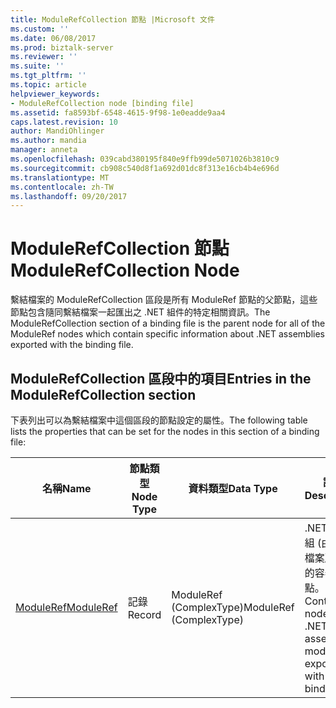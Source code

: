 ```yaml
---
title: ModuleRefCollection 節點 |Microsoft 文件
ms.custom: ''
ms.date: 06/08/2017
ms.prod: biztalk-server
ms.reviewer: ''
ms.suite: ''
ms.tgt_pltfrm: ''
ms.topic: article
helpviewer_keywords:
- ModuleRefCollection node [binding file]
ms.assetid: fa8593bf-6548-4615-9f98-1e0eadde9aa4
caps.latest.revision: 10
author: MandiOhlinger
ms.author: mandia
manager: anneta
ms.openlocfilehash: 039cabd380195f840e9ffb99de5071026b3810c9
ms.sourcegitcommit: cb908c540d8f1a692d01dc8f313e16cb4b4e696d
ms.translationtype: MT
ms.contentlocale: zh-TW
ms.lasthandoff: 09/20/2017
---
```

# <a name="modulerefcollection-node"></a><span data-ttu-id="28fe2-102">ModuleRefCollection 節點</span><span class="sxs-lookup"><span data-stu-id="28fe2-102">ModuleRefCollection Node</span></span>
<span data-ttu-id="28fe2-103">繫結檔案的 ModuleRefCollection 區段是所有 ModuleRef 節點的父節點，這些節點包含隨同繫結檔案一起匯出之 .NET 組件的特定相關資訊。</span><span class="sxs-lookup"><span data-stu-id="28fe2-103">The ModuleRefCollection section of a binding file is the parent node for all of the ModuleRef nodes which contain specific information about .NET assemblies exported with the binding file.</span></span>  
  
## <a name="entries-in-the-modulerefcollection-section"></a><span data-ttu-id="28fe2-104">ModuleRefCollection 區段中的項目</span><span class="sxs-lookup"><span data-stu-id="28fe2-104">Entries in the ModuleRefCollection section</span></span>  
 <span data-ttu-id="28fe2-105">下表列出可以為繫結檔案中這個區段的節點設定的屬性。</span><span class="sxs-lookup"><span data-stu-id="28fe2-105">The following table lists the properties that can be set for the nodes in this section of a binding file:</span></span>  
  
|<span data-ttu-id="28fe2-106">**名稱**</span><span class="sxs-lookup"><span data-stu-id="28fe2-106">**Name**</span></span>|<span data-ttu-id="28fe2-107">**節點類型**</span><span class="sxs-lookup"><span data-stu-id="28fe2-107">**Node Type**</span></span>|<span data-ttu-id="28fe2-108">**資料類型**</span><span class="sxs-lookup"><span data-stu-id="28fe2-108">**Data Type**</span></span>|<span data-ttu-id="28fe2-109">**說明**</span><span class="sxs-lookup"><span data-stu-id="28fe2-109">**Description**</span></span>|<span data-ttu-id="28fe2-110">**限制**</span><span class="sxs-lookup"><span data-stu-id="28fe2-110">**Restrictions**</span></span>|<span data-ttu-id="28fe2-111">**註解**</span><span class="sxs-lookup"><span data-stu-id="28fe2-111">**Comments**</span></span>|  
|--------------|-------------------|-------------------|---------------------|----------------------|------------------|  
|[<span data-ttu-id="28fe2-112">ModuleRef</span><span class="sxs-lookup"><span data-stu-id="28fe2-112">ModuleRef</span></span>](../core/moduleref-modulerefcollection-node.md)|<span data-ttu-id="28fe2-113">記錄</span><span class="sxs-lookup"><span data-stu-id="28fe2-113">Record</span></span>|<span data-ttu-id="28fe2-114">ModuleRef (ComplexType)</span><span class="sxs-lookup"><span data-stu-id="28fe2-114">ModuleRef (ComplexType)</span></span>|<span data-ttu-id="28fe2-115">.NET 組件模組 (由繫結檔案所匯出) 的容器節點。</span><span class="sxs-lookup"><span data-stu-id="28fe2-115">Container node for a .NET assembly module exported with the binding file.</span></span>|<span data-ttu-id="28fe2-116">不需要</span><span class="sxs-lookup"><span data-stu-id="28fe2-116">Not required</span></span>|<span data-ttu-id="28fe2-117">預設值：無</span><span class="sxs-lookup"><span data-stu-id="28fe2-117">Default value: None</span></span>|